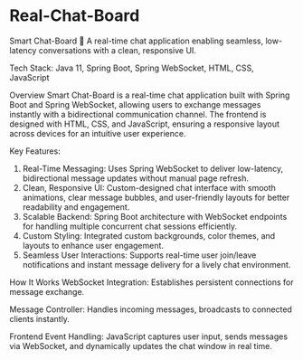 # Real-Chat-Board
Smart Chat-Board 🚀
A real-time chat application enabling seamless, low-latency conversations with a clean, responsive UI.

Tech Stack: Java 11, Spring Boot, Spring WebSocket, HTML, CSS, JavaScript

Overview
Smart Chat-Board is a real-time chat application built with Spring Boot and Spring WebSocket, allowing users to exchange messages instantly with a bidirectional communication channel. The frontend is designed with HTML, CSS, and JavaScript, ensuring a responsive layout across devices for an intuitive user experience.

Key Features:
1. Real-Time Messaging: Uses Spring WebSocket to deliver low-latency, bidirectional message updates without manual page refresh.
2. Clean, Responsive UI: Custom-designed chat interface with smooth animations, clear message bubbles, and user-friendly layouts for better readability and engagement.
3. Scalable Backend: Spring Boot architecture with WebSocket endpoints for handling multiple concurrent chat sessions efficiently.
4. Custom Styling: Integrated custom backgrounds, color themes, and layouts to enhance user engagement.
5. Seamless User Interactions: Supports real-time user join/leave notifications and instant message delivery for a lively chat environment.

How It Works
WebSocket Integration: Establishes persistent connections for message exchange.

Message Controller: Handles incoming messages, broadcasts to connected clients instantly.

Frontend Event Handling: JavaScript captures user input, sends messages via WebSocket, and dynamically updates the chat window in real time.
